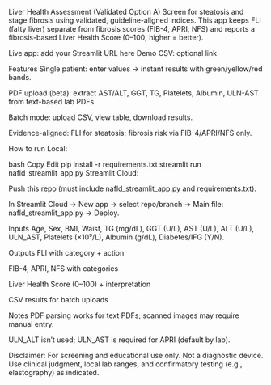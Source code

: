 Liver Health Assessment (Validated Option A)
Screen for steatosis and stage fibrosis using validated, guideline-aligned indices.
This app keeps FLI (fatty liver) separate from fibrosis scores (FIB-4, APRI, NFS) and reports a fibrosis-based Liver Health Score (0–100; higher = better).

Live app: add your Streamlit URL here
Demo CSV: optional link

Features
Single patient: enter values → instant results with green/yellow/red bands.

PDF upload (beta): extract AST/ALT, GGT, TG, Platelets, Albumin, ULN-AST from text-based lab PDFs.

Batch mode: upload CSV, view table, download results.

Evidence-aligned: FLI for steatosis; fibrosis risk via FIB-4/APRI/NFS only.

How to run
Local:

bash
Copy
Edit
pip install -r requirements.txt
streamlit run nafld_streamlit_app.py
Streamlit Cloud:

Push this repo (must include nafld_streamlit_app.py and requirements.txt).

In Streamlit Cloud → New app → select repo/branch → Main file: nafld_streamlit_app.py → Deploy.

Inputs
Age, Sex, BMI, Waist, TG (mg/dL), GGT (U/L), AST (U/L), ALT (U/L), ULN_AST, Platelets (×10⁹/L), Albumin (g/dL), Diabetes/IFG (Y/N).

Outputs
FLI with category + action

FIB-4, APRI, NFS with categories

Liver Health Score (0–100) + interpretation

CSV results for batch uploads

Notes
PDF parsing works for text PDFs; scanned images may require manual entry.

ULN_ALT isn’t used; ULN_AST is required for APRI (default by lab).

Disclaimer: For screening and educational use only. Not a diagnostic device. Use clinical judgment, local lab ranges, and confirmatory testing (e.g., elastography) as indicated.
